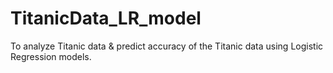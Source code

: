 # TitanicData_LR_model
To analyze Titanic data &amp; predict accuracy of the Titanic data using Logistic Regression models.
